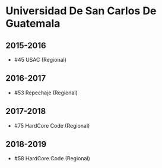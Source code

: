 # Universidad De San Carlos De Guatemala

## 2015-2016

- #45 USAC (Regional)

## 2016-2017

- #53 Repechaje (Regional)

## 2017-2018

- #75 HardCore Code (Regional)

## 2018-2019

- #58 HardCore Code (Regional)


